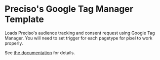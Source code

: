 # Preciso's Google Tag Manager Template

Loads Preciso's audience tracking and consent request using Google Tag Manager. You will need to set trigger for each pagetype for pixel to work properly.

See [the documentation](https://cdn.preciso.net/Preciso_UserManual/preciso-and-google-tag-manager.pdf) for details.
